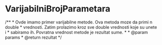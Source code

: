 # VarijabilniBrojParametara
/**      * Ovde imamo primer varijabilne metode. Ova metoda moze da primi n double      * vrednosti. Zatim prolazimo kroz sve double vrednosti koje su unete i      * sabiramo ih. Povratna vrednost metode je rezultat sume.      *      * @param params      * @return rezultat      */
